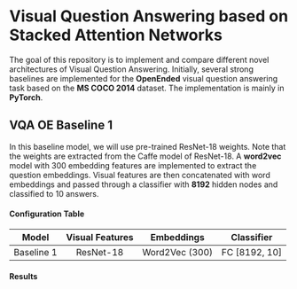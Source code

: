 # Visual Question Answering based on Stacked Attention Networks
The goal of this repository is to implement and compare different novel architectures of Visual Question Answering. Initially, several strong baselines are implemented for the **OpenEnded** visual question answering task based on the **MS COCO 2014** dataset. The implementation is mainly in **PyTorch**. 

## VQA OE Baseline 1
In this baseline model, we will use pre-trained ResNet-18 weights. Note that the weights are extracted from the Caffe model of ResNet-18. A **word2vec** model with 300 embedding features are implemented to extract the question embeddings. Visual features are then concatenated with word embeddings and passed through a classifier with **8192** hidden nodes and classified to 10 answers.

#### Configuration Table

<p align='center' >

| Model        | Visual Features | Embeddings  | Classifier | 
| ------------- |:-------------:| :-----:|:-------:|
|Baseline 1| ResNet-18 | Word2Vec (300) | FC [8192, 10]

</p>

#### Results
